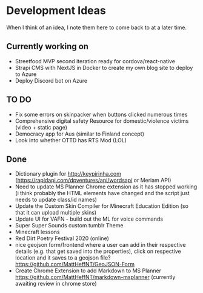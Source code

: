 # Development Ideas
When I think of an idea, I note them here to come back to at a later time.

## Currently working on ##
- Streetfood MVP second iteration ready for cordova/react-native
- Strapi CMS with NextJS in Docker to create my own blog site to deploy to Azure
- Deploy Discord bot on Azure

## TO DO ##
- Fix some errors on skinpacker when buttons clicked numerous times
- Comprehensive digital safety Resource for domestic/violence victims (video + static page)
- Democracy app for Aus (similar to Finland concept)
- Look into whether OTTD has RTS Mod (LOL)

## Done ##
- Dictionary plugin for http://keypirinha.com (https://rapidapi.com/dpventures/api/wordsapi or Meriam API)
- Need to update MS Planner Chrome extension as it has stopped working (i think probably the HTML elements have changed and the script just needs to update class/id names)
- Update the Custom Skin Compiler for Minecraft Education Edition (so that it can upload multiple skins)
- Update UI for VAFN - build out the ML for voice commands
- Super Super Sounds custom tumblr Theme
- Minecraft lessons
- Red Dirt Poetry Festival 2020 (online)
- nice geojson form/frontend where a user can add in their respective details (e.g. that get saved into the properties), click on respective location and it saves to a geojson file? https://github.com/MattHeffNT/GeoJSON-Form
- Create Chrome Extension to add Markdown to MS Planner https://github.com/MattHeffNT/markdown-msplanner (currently awaiting review in chrome store)
